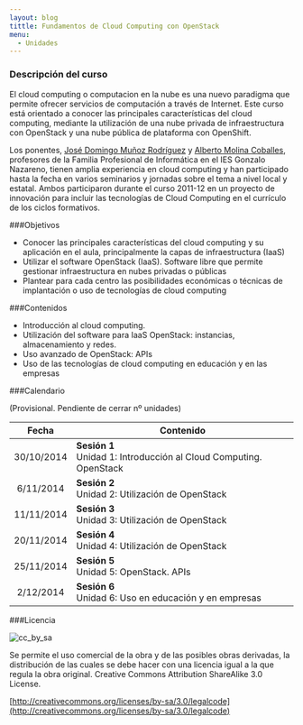```yaml
---
layout: blog
tittle: Fundamentos de Cloud Computing con OpenStack
menu:
  - Unidades
---
```

### Descripción del curso

El cloud computing o computacion en la nube es una nuevo paradigma que permite
ofrecer servicios de computación a través de Internet. Este curso está orientado
a conocer las principales características del cloud computing, mediante la
utilización de una nube privada de infraestructura con OpenStack y una nube
pública de plataforma con OpenShift.

<!-- La actividad formativa combina sesiones presenciales con no presenciales. Las -->
<!-- sesiones presenciales se realizarán en Antequera (Málaga) Las sesiones no presenciales, -->
<!-- en las que se realizarán prácticas de OpenStack y OpenShift, se desarrollarán a -->
<!-- través de Google Hangout, que permite que cualquier participante pueda ver cada -->
<!-- sesión las veces que desee y en el horario que estime oportuno.  -->

Los ponentes, [José Domingo Muñoz Rodríguez](http://josedomingo.org) y
[Alberto Molina Coballes](http://albertomolina.wordpress.com), profesores de la
Familia Profesional de Informática en el IES Gonzalo Nazareno, tienen amplia
experiencia en cloud computing y han participado hasta la fecha en varios
seminarios y jornadas sobre el tema a nivel local y estatal. Ambos participaron
durante el curso 2011-12 en un proyecto de innovación para incluir las
tecnologías de Cloud Computing en el currículo de los ciclos formativos.

###Objetivos
* Conocer las principales características del cloud computing y su aplicación en
  el aula, principalmente la capas de infraestructura (IaaS)
* Utilizar el software OpenStack (IaaS). Software libre que permite gestionar
  infraestructura en nubes privadas o públicas
* Plantear para cada centro las posibilidades económicas o técnicas de
  implantación o uso de tecnologías de cloud computing 

###Contenidos
* Introducción al cloud computing.
* Utilización del software para IaaS OpenStack: instancias, almacenamiento y
  redes.
* Uso avanzado de OpenStack: APIs
* Uso de las tecnologías de cloud computing en educación y en las empresas

###Calendario

(Provisional. Pendiente de cerrar nº unidades)

|Fecha|Contenido|
|:---:|---------|
|30/10/2014|**Sesión 1**<br/>Unidad 1: Introducción al Cloud Computing. OpenStack|
|6/11/2014|**Sesión 2**<br/>Unidad 2: Utilización de OpenStack|
|11/11/2014|**Sesión 3**<br/>Unidad 3: Utilización de OpenStack|
|20/11/2014|**Sesión 4**<br/>Unidad 4: Utilización de OpenStack|
|25/11/2014|**Sesión 5**<br/>Unidad 5: OpenStack. APIs|
|2/12/2014|**Sesión 6**<br/>Unidad 6: Uso en educación y en empresas|

###Licencia

![cc_by_sa](http://iesgn.github.io/cloud/img/cc_by_sa.png)

Se permite el uso comercial de la obra y de las posibles obras derivadas, la distribución de las cuales se debe hacer con una licencia igual a la que regula la obra original.
Creative Commons Attribution ShareAlike 3.0 License.

[http://creativecommons.org/licenses/by-sa/3.0/legalcode](http://creativecommons.org/licenses/by-sa/3.0/legalcode)

